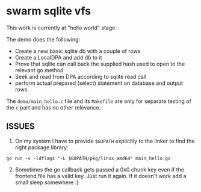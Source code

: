 # swarm sqlite vfs 

This work is currently at "hello world" stage

The demo does the following:

* Create a new basic sqlite db with a couple of rows
* Create a LocalDPA and add db to it
* Prove that sqlite can call back the supplied hash used to open to the relevant go method
* Seek and read from DPA according to sqlite read call
* perform actual prepared (select) statement on database and output rows

The `demo/main_hello.c` file and its `Makefile` are only for separate testing of the `c` part and has no other relevance.

## ISSUES

1. On my system I have to provide `$GOPATH` explicitly to the linker to find the right package library:

```
go run -v -ldflags "-L $GOPATH/pkg/linux_amd64" main_hello.go
```

2. Sometimes the go callback gets passed a 0x0 chunk key even if the frontend file has a valid key. Just run it again. If it doesn't work add a small sleep somewhere :)
